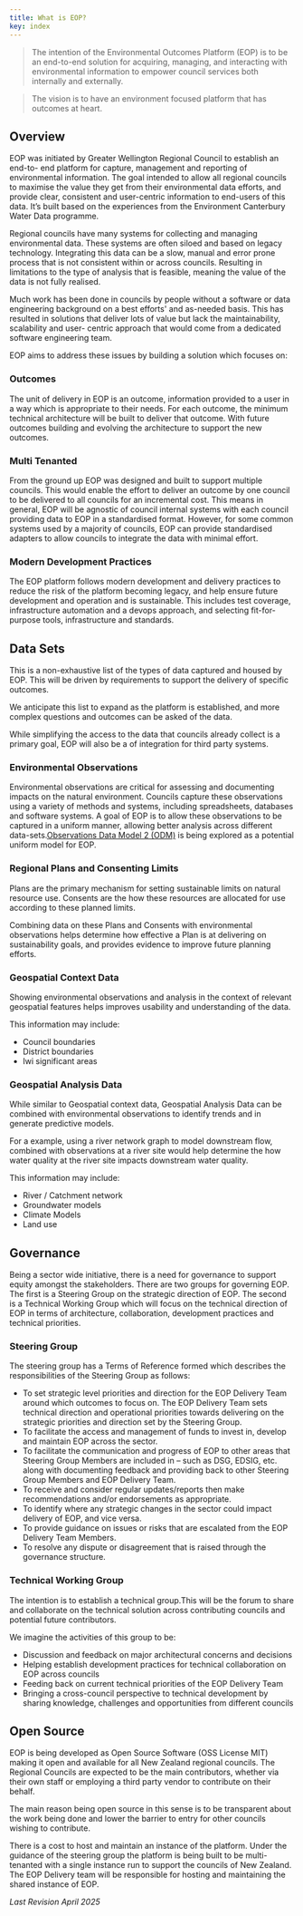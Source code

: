 ```yaml
---
title: What is EOP?
key: index
---
```


> The intention of the Environmental Outcomes Platform (EOP) is to be an end-to-end
> solution for acquiring, managing, and interacting with environmental information to
> empower council services both internally and externally.

> The vision is to have an environment focused platform that has outcomes at heart.

## Overview

EOP was initiated by Greater Wellington Regional Council to establish an end-to-
end platform for capture, management and reporting of environmental information.
The goal intended to allow all regional councils to maximise the value they get from
their environmental data efforts, and provide clear, consistent and user-centric
information to end-users of this data. It’s built based on the experiences from the
Environment Canterbury Water Data programme.

Regional councils have many systems for collecting and managing environmental
data. These systems are often siloed and based on legacy technology. Integrating
this data can be a slow, manual and error prone process that is not consistent within
or across councils. Resulting in limitations to the type of analysis that is feasible,
meaning the value of the data is not fully realised.

Much work has been done in councils by people without a software or data
engineering background on a best efforts' and as-needed basis. This has resulted in
solutions that deliver lots of value but lack the maintainability, scalability and user-
centric approach that would come from a dedicated software engineering team.

EOP aims to address these issues by building a solution which focuses on:

<h3 id="outcomes">Outcomes</h3>

The unit of delivery in EOP is an outcome, information provided to a user in a
way which is appropriate to their needs. For each outcome, the minimum technical
architecture will be built to deliver that outcome. With future outcomes
building and evolving the architecture to support the new outcomes.

### Multi Tenanted

From the ground up EOP was designed and built to support multiple councils. This
would enable the effort to deliver an outcome by one council to be delivered to all
councils for an incremental cost. This means in general, EOP will be agnostic of
council internal systems with each council providing data to EOP in a standardised
format. However, for some common systems used by a majority of councils, EOP
can provide standardised adapters to allow councils to integrate the data with
minimal effort.

### Modern Development Practices

The EOP platform follows modern development and delivery practices to reduce the
risk of the platform becoming legacy, and help ensure future development and
operation and is sustainable. This includes test coverage, infrastructure automation
and a devops approach, and selecting fit-for-purpose tools, infrastructure and
standards.

## Data Sets

This is a non-exhaustive list of the types of data captured and housed by EOP. This
will be driven by requirements to support the delivery of specific outcomes.

We anticipate this list to expand as the platform is established, and more complex
questions and outcomes can be asked of the data.

While simplifying the access to the data that councils already collect is a primary
goal, EOP will also be a of integration for third party systems.

### Environmental Observations

Environmental observations are critical for assessing and documenting impacts on
the natural environment. Councils capture these observations using a variety of
methods and systems, including spreadsheets, databases and software systems. A
goal of EOP is to allow these observations to be captured in a uniform manner,
allowing better analysis across different data-sets.[Observations Data Model 2 (ODM)](https://www.odm2.org) is being explored as a
potential uniform model for EOP.

### Regional Plans and Consenting Limits

Plans are the primary mechanism for setting sustainable limits on natural resource
use. Consents are the how these resources are allocated for use according to these
planned limits.

Combining data on these Plans and Consents with environmental observations helps
determine how effective a Plan is at delivering on sustainability goals, and provides
evidence to improve future planning efforts.

### Geospatial Context Data

Showing environmental observations and analysis in the context of relevant
geospatial features helps improves usability and understanding of the data.

This information may include:

- Council boundaries
- District boundaries
- Iwi significant areas

### Geospatial Analysis Data

While similar to Geospatial context data, Geospatial Analysis Data can be
combined with environmental observations to identify trends and in generate
predictive models.

For a example, using a river network graph to model downstream flow, combined
with observations at a river site would help determine the how water quality at
the river site impacts downstream water quality.

This information may include:

- River / Catchment network
- Groundwater models
- Climate Models
- Land use

## Governance

Being a sector wide initiative, there is a need for governance to support equity
amongst the stakeholders. There are two groups for governing EOP. The first is a
Steering Group on the strategic direction of EOP. The second is a Technical
Working Group which will focus on the technical direction of EOP in terms of
architecture, collaboration, development practices and technical priorities.

<h3 id="steering-group">Steering Group</h3>

The steering group has a Terms of Reference formed which describes the
responsibilities of the Steering Group as follows:

- To set strategic level priorities and direction for the EOP Delivery Team
  around which outcomes to focus on. The EOP Delivery Team sets technical
  direction and operational priorities towards delivering on the strategic
  priorities and direction set by the Steering Group.
- To facilitate the access and management of funds to invest in, develop and
  maintain EOP across the sector.
- To facilitate the communication and progress of EOP to other areas that
  Steering Group Members are included in – such as DSG, EDSIG, etc. along with
  documenting feedback and providing back to other Steering Group Members and
  EOP Delivery Team.
- To receive and consider regular updates/reports then make recommendations
  and/or endorsements as appropriate.
- To identify where any strategic changes in the sector could impact delivery of
  EOP, and vice versa.
- To provide guidance on issues or risks that are escalated from the EOP
  Delivery Team Members.
- To resolve any dispute or disagreement that is raised through the governance
  structure.

<h3 id="technical-working-group">Technical Working Group</h3>

The intention is to establish a technical group.This will be the forum to share and
collaborate on the technical solution across contributing councils and potential future
contributors.

We imagine the activities of this group to be:

- Discussion and feedback on major architectural concerns and decisions
- Helping establish development practices for technical collaboration on EOP
  across councils
- Feeding back on current technical priorities of the EOP Delivery Team
- Bringing a cross-council perspective to technical development by sharing
  knowledge, challenges and opportunities from different councils

## Open Source

EOP is being developed as Open Source Software (OSS License MIT) making it
open and available for all New Zealand regional councils. The Regional Councils are
expected to be the main contributors, whether via their own staff or employing a third
party vendor to contribute on their behalf.

The main reason being open source in this sense is to be transparent about the work
being done and lower the barrier to entry for other councils wishing to contribute.

There is a cost to host and maintain an instance of the platform. Under the guidance
of the steering group the platform is being built to be multi-tenanted with a single
instance run to support the councils of New Zealand. The EOP Delivery team will be
responsible for hosting and maintaining the shared instance of EOP.

_Last Revision April 2025_
